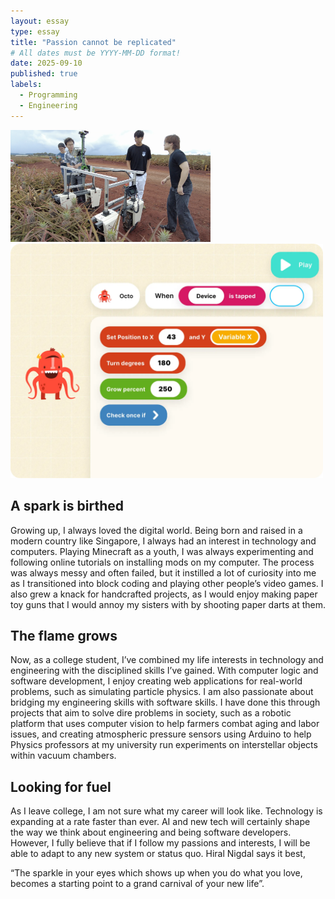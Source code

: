 ```yaml
---
layout: essay
type: essay
title: "Passion cannot be replicated"
# All dates must be YYYY-MM-DD format!
date: 2025-09-10
published: true
labels:
  - Programming
  - Engineering
---
```


<img width="320px" class="rounded float-start pe-4" src="../img/frcEssay.jpg">
<img width="500px" class="rounded float-start pe-4" src="../img/hopscotch.jpg">

## A spark is birthed

Growing up, I always loved the digital world. Being born and raised in a modern country like Singapore, I always had an interest in technology and computers. Playing Minecraft as a youth, I was always experimenting and following online tutorials on installing mods on my computer. The process was always messy and often failed, but it instilled a lot of curiosity into me as I transitioned into block coding and playing other people’s video games. I also grew a knack for handcrafted projects, as I would enjoy making paper toy guns that I would annoy my sisters with by shooting paper darts at them.

## The flame grows

 Now, as a college student, I’ve combined my life interests in technology and engineering with the disciplined skills I’ve gained. With computer logic and software development, I enjoy creating web applications for real-world problems, such as simulating particle physics. I am also passionate about bridging my engineering skills with software skills. I have done this through projects that aim to solve dire problems in society, such as a robotic platform that uses computer vision to help farmers combat aging and labor issues, and creating atmospheric pressure sensors using Arduino to help Physics professors at my university run experiments on interstellar objects within vacuum chambers.

## Looking for fuel

 As I leave college, I am not sure what my career will look like. Technology is expanding at a rate faster than ever. AI and new tech will certainly shape the way we think about engineering and being software developers. However, I fully believe that if I follow my passions and interests, I will be able to adapt to any new system or status quo. Hiral Nigdal says it best,

“The sparkle in your eyes which shows up when you do what you love, becomes a starting point to a grand carnival of your new life”.



